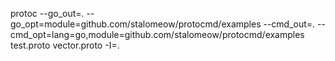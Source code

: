 protoc --go_out=. --go_opt=module=github.com/stalomeow/protocmd/examples --cmd_out=. --cmd_opt=lang=go,module=github.com/stalomeow/protocmd/examples test.proto vector.proto -I=.